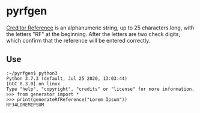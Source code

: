 # pyrfgen

[Creditor Reference](https://en.wikipedia.org/wiki/Creditor_Reference) is an alphanumeric string, up to 25 characters long, with the letters "RF" at the beginning. After the letters are two check digits, which confirm that the reference will be entered correctly.

## Use

```
:~/pyrfgen$ python3
Python 3.7.3 (default, Jul 25 2020, 13:03:44)
[GCC 8.3.0] on linux
Type "help", "copyright", "credits" or "license" for more information.
>>> from generator import *
>>> print(generateRfReference("Lorem Ipsum"))
RF34LOREMIPSUM
```
